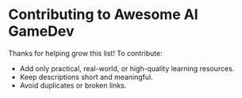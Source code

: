 # Contributing to Awesome AI GameDev

Thanks for helping grow this list! To contribute:
- Add only practical, real-world, or high-quality learning resources.
- Keep descriptions short and meaningful.
- Avoid duplicates or broken links.
